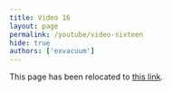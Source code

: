 ```yaml
---
title: Video 16
layout: page
permalink: /youtube/video-sixteen
hide: true
authors: ['exvacuum']
---
```


<html>
<head>
    <script type="text/javascript">
        window.location.replace(".#video-sixteen");
    </script>
</head>
<body>
<p>This page has been relocated to <a href=".#video-sixteen">this link</a>.</p>
</body>
</html>